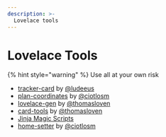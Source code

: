 ```yaml
---
description: >-
  Lovelace tools
---
```


# Lovelace Tools

{% hint style="warning" %}
Use all at your own risk

* [tracker-card](https://github.com/custom-cards/tracker-card) by [@ludeeus](https://github.com/ludeeus)
* [plan-coordinates](https://github.com/ciotlosm/custom-lovelace/tree/master/plan-coordinates) by [@ciotlosm](https://github.com/ciotlosm)
* [lovelace-gen](https://github.com/thomasloven/homeassistant-lovelace-gen) by [@thomasloven](https://github.com/thomasloven)
* [card-tools](https://github.com/thomasloven/lovelace-card-tools) by [@thomasloven](https://github.com/thomasloven)
* [Jinja Magic Scripts](tools/jinja-magic-scripts.md)
* [home-setter](https://github.com/ciotlosm/custom-lovelace/tree/master/home-setter) by [@ciotlosm](https://github.com/ciotlosm)